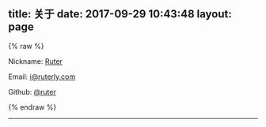 title: 关于
date: 2017-09-29 10:43:48
layout: page
---
{% raw %}
<!-- 引入Vue -->
<script src="//vuejs.org/js/vue.min.js"></script>
<!-- 引入样式 -->
<link rel="stylesheet" href="//unpkg.com/iview/dist/styles/iview.css">
<!-- 引入组件库 -->
<script src="//unpkg.com/iview/dist/iview.min.js"></script>
<div id="app">
  <Row>
    <i-col span="12">
      <Card>
        <p><span class="fa fa-user-o"></span> Nickname: <a href="http://blog.ruterly.com">Ruter</a></p>
        <p><span class="fa fa-envelope-o"></span> Email: <a href="mailto:i@ruterly.com" target="_blank" rel="external">i@ruterly.com</a></p>
        <p><span class="fa fa-github"> Github: <a href="https://github.com/ruter" target="_blank" rel="external">@ruter</a></span></p>
      </Card>
    </i-col>
  </Row>
</div>
<script>
new Vue({
  el: '#app',
  data: {}
})
</script>
{% endraw %}

---